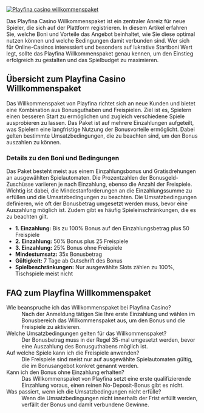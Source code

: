 [![Playfina casino willkommenspaket](https://123-caf.pages.dev/gitsignup.png)](https://vrmoo.ru/Bt82HjjY)

<p>Das Playfina Casino Willkommenspaket ist ein zentraler Anreiz für neue Spieler, die sich auf der Plattform registrieren. In diesem Artikel erfahren Sie, welche Boni und Vorteile das Angebot beinhaltet, wie Sie diese optimal nutzen können und welche Bedingungen damit verbunden sind. Wer sich für Online-Casinos interessiert und besonders auf lukrative Startboni Wert legt, sollte das Playfina Willkommenspaket genau kennen, um den Einstieg erfolgreich zu gestalten und das Spielbudget zu maximieren.</p>  <h2>Übersicht zum Playfina Casino Willkommenspaket</h2> <p>Das Willkommenspaket von Playfina richtet sich an neue Kunden und bietet eine Kombination aus Bonusguthaben und Freispielen. Ziel ist es, Spielern einen besseren Start zu ermöglichen und zugleich verschiedene Spiele ausprobieren zu lassen. Das Paket ist auf mehrere Einzahlungen aufgeteilt, was Spielern eine langfristige Nutzung der Bonusvorteile ermöglicht. Dabei gelten bestimmte Umsatzbedingungen, die zu beachten sind, um den Bonus auszahlen zu können.</p>  <h3>Details zu den Boni und Bedingungen</h3> <p>Das Paket besteht meist aus einem Einzahlungsbonus und Gratisdrehungen an ausgewählten Spielautomaten. Die Prozentzahlen der Bonusgeld-Zuschüsse variieren je nach Einzahlung, ebenso die Anzahl der Freispiele. Wichtig ist dabei, die Mindestanforderungen an die Einzahlungssumme zu erfüllen und die Umsatzbedingungen zu beachten. Die Umsatzbedingungen definieren, wie oft der Bonusbetrag umgesetzt werden muss, bevor eine Auszahlung möglich ist. Zudem gibt es häufig Spieleinschränkungen, die es zu beachten gilt.</p>  <ul> <li><strong>1. Einzahlung:</strong> Bis zu 100% Bonus auf den Einzahlungsbetrag plus 50 Freispiele</li> <li><strong>2. Einzahlung:</strong> 50% Bonus plus 25 Freispiele</li> <li><strong>3. Einzahlung:</strong> 25% Bonus ohne Freispiele</li> <li><strong>Mindestumsatz:</strong> 35x Bonusbetrag</li> <li><strong>Gültigkeit:</strong> 7 Tage ab Gutschrift des Bonus</li> <li><strong>Spielbeschränkungen:</strong> Nur ausgewählte Slots zählen zu 100%, Tischspiele meist nicht</li> </ul>  <h2>FAQ zum Playfina Willkommenspaket</h2> <dl> <dt>Wie beanspruche ich das Willkommenspaket bei Playfina Casino?</dt> <dd>Nach der Anmeldung tätigen Sie Ihre erste Einzahlung und wählen im Bonusbereich das Willkommenspaket aus, um den Bonus und die Freispiele zu aktivieren.</dd>  <dt>Welche Umsatzbedingungen gelten für das Willkommenspaket?</dt> <dd>Der Bonusbetrag muss in der Regel 35-mal umgesetzt werden, bevor eine Auszahlung des Bonusguthabens möglich ist.</dd>  <dt>Auf welche Spiele kann ich die Freispiele anwenden?</dt> <dd>Die Freispiele sind meist nur auf ausgewählte Spielautomaten gültig, die im Bonusangebot konkret genannt werden.</dd>  <dt>Kann ich den Bonus ohne Einzahlung erhalten?</dt> <dd>Das Willkommenspaket von Playfina setzt eine erste qualifizierende Einzahlung voraus, einen reinen No-Deposit-Bonus gibt es nicht.</dd>  <dt>Was passiert, wenn ich die Umsatzbedingungen nicht erfülle?</dt> <dd>Wenn die Umsatzbedingungen nicht innerhalb der Frist erfüllt werden, verfällt der Bonus und damit verbundene Gewinne.</dd> </dl>